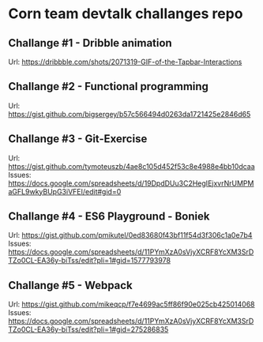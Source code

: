 # Corn team devtalk challanges repo

## Challange #1 - Dribble animation
Url: https://dribbble.com/shots/2071319-GIF-of-the-Tapbar-Interactions

## Challange #2 - Functional programming
Url: https://gist.github.com/bigsergey/b57c566494d0263da1721425e2846d65

## Challange #3 - Git-Exercise
Url: https://gist.github.com/tymoteuszb/4ae8c105d452f53c8e4988e4bb10dcaa
Issues: https://docs.google.com/spreadsheets/d/19DpdDUu3C2HegIEjxvrNrUMPMaGFL9wkyBUpG3iVFEI/edit#gid=0

## Challange #4 - ES6 Playground - Boniek
Url: https://gist.github.com/pmikutel/0ed83680f43bf11f54d3f306c1a0e7b4
Issues: https://docs.google.com/spreadsheets/d/11PYmXzA0sVjyXCRF8YcXM3SrDTZo0CL-EA36y-biTss/edit?pli=1#gid=1577793978

## Challange #5 - Webpack
Url: https://gist.github.com/mikeqcp/f7e4699ac5ff86f90e025cb425014068
Issues: https://docs.google.com/spreadsheets/d/11PYmXzA0sVjyXCRF8YcXM3SrDTZo0CL-EA36y-biTss/edit?pli=1#gid=275286835
